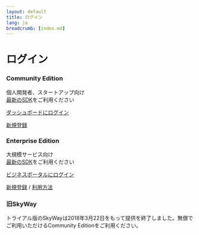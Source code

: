 ```yaml
---
layout: default
title: ログイン
lang: ja
breadcrumb: [index.md]
---
```


# ログイン

<div id="login-div" class="row row-for-slim-card">
  <div class="col-12 col-md-6 col-lg-4">
    <div class="card">
      <div class="card-body">
        <h3 class="card-title">Community Edition</h3>
        <p class="card-text">個人開発者、スタートアップ向け<br><a href="./developer.html#sdk">最新のSDK</a>をご利用ください</p>
        <p><a href="https://console-webrtc-free.ecl.ntt.com/users/login" class="btn btn-outline-primary">ダッシュボードにログイン</a></p>
        <p class="m-0"><a href="https://console-webrtc-free.ecl.ntt.com/users/registration">新規登録</a></p>
      </div>
    </div>
  </div>
  <div class="col-12 col-md-6 col-lg-4">
    <div class="card">
      <div class="card-body">
        <h3 class="card-title">Enterprise Edition</h3>
        <p class="card-text">大規模サービス向け<br><a href="./developer.html#sdk">最新のSDK</a>をご利用ください</p>
        <p><a href="https://b-portal.ntt.com/" class="btn btn-outline-primary">ビジネスポータルにログイン</a></p>
        <p class="m-0"><a href="./contactus.html">新規登録</a> / <a href="https://ecl.ntt.com/documents/tutorials/rsts/CustomerPortal/index.html">利用方法</a></p>
      </div>
    </div>
  </div>
  <div class="col-12 col-md-6 col-lg-4">
    <div class="card">
      <div class="card-body">
        <h3 class="card-title">旧SkyWay</h3>
        <p class="card-text">トライアル版のSkyWayは2018年3月22日をもって提供を終了しました。無償でご利用いただけるCommunity Editionをご利用ください。</p>
      </div>
    </div>
  </div>
</div>

